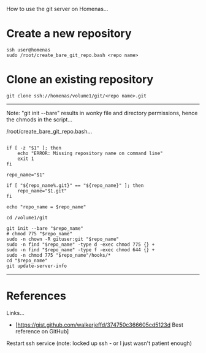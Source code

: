 How to use the git server on Homenas...

# Create a new repository

```
ssh user@homenas
sudo /root/create_bare_git_repo.bash <repo name>
```

# Clone an existing repository

```
git clone ssh://homenas/volume1/git/<repo name>.git
```
 
----

Note: "git init --bare" results in wonky file and directory permissions, hence the chmods in the script...

/root/create_bare_git_repo.bash...

```#!/bin/bash

if [ -z "$1" ]; then
    echo "ERROR: Missing repository name on command line"
	exit 1
fi

repo_name="$1"

if [ "${repo_name%.git}" == "${repo_name}" ]; then
    repo_name="$1.git"
fi

echo "repo_name = $repo_name"

cd /volume1/git

git init --bare "$repo_name"
# chmod 775 "$repo_name"
sudo -n chown -R gituser:git "$repo_name"
sudo -n find "$repo_name" -type d -exec chmod 775 {} +
sudo -n find "$repo_name" -type f -exec chmod 644 {} +
sudo -n chmod 775 "$repo_name"/hooks/*
cd "$repo_name"
git update-server-info
```

----

# References

Links...
* [https://gist.github.com/walkerjeffd/374750c366605cd5123d Best reference on GitHub]

Restart ssh service (note: locked up ssh - or I just wasn't patient enough)
```sudo synoservicectl --restart sshd
```

